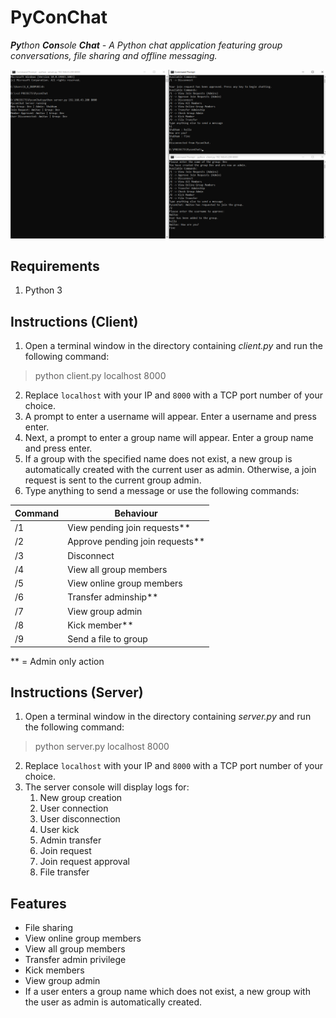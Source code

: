 PyConChat
============================
***Py**thon **Con**sole **Chat** - A Python chat application featuring group conversations, file sharing and offline messaging.*

<img src="/sample.png">

## Requirements

1. Python 3

## Instructions (Client)

1. Open a terminal window in the directory containing *client.py* and run the following command:
> python client.py localhost 8000
2. Replace `localhost` with your IP and `8000` with a TCP port number of your choice.
3. A prompt to enter a username will appear. Enter a username and press enter.
4. Next, a prompt to enter a group name will appear. Enter a group name and press enter.
5. If a group with the specified name does not exist, a new group is automatically created with the current user as admin. Otherwise, a join request is sent to the current group admin.
6. Type anything to send a message or use the following commands:

| Command | Behaviour |
|---|---|
| /1 | View pending join requests** |
| /2 | Approve pending join requests** |
| /3 | Disconnect |
| /4 | View all group members |
| /5 | View online group members |
| /6 | Transfer adminship** |
| /7 | View group admin |
| /8 | Kick member** |
| /9 | Send a file to group |
** = Admin only action

## Instructions (Server)

1. Open a terminal window in the directory containing *server.py* and run the following command:
> python server.py localhost 8000
2. Replace `localhost` with your IP and `8000` with a TCP port number of your choice.
3. The server console will display logs for:
	1. New group creation
	2. User connection
	3. User disconnection
	4. User kick
	5. Admin transfer
	6. Join request
	7. Join request approval
	8. File transfer

## Features

- File sharing
- View online group members
- View all group members
- Transfer admin privilege
- Kick members
- View group admin
- If a user enters a group name which does not exist, a new group with the user as admin is automatically created.

<!-- ## Upcoming
1. Offline Messages
2. Password authentication -->
